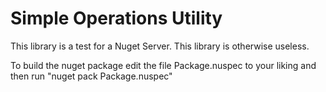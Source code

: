 # Simple Operations Utility
This library is a test for a Nuget Server. This library is otherwise useless.

To build the nuget package edit the file Package.nuspec to your liking and then run "nuget pack Package.nuspec"
